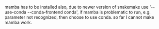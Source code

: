 mamba has to be installed also, due to newer version of snakemake 
use '--use-conda --conda-frontend conda', if mamba is problematic to run, e.g. parameter not recognized, then choose to use conda. so far I cannot make mamba work. 

